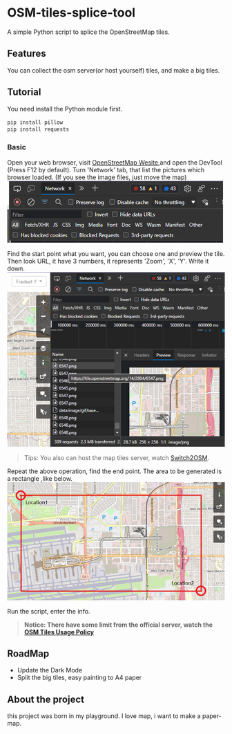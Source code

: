 # OSM-tiles-splice-tool
A simple Python script to splice the OpenStreetMap tiles.

## Features
You can collect the osm server(or host yourself) tiles, and make a big tiles.

## Tutorial
You need install the Python module first.
```bash
pip install pillow
pip install requests
```
### Basic
Open your web browser, visit [OpenStreetMap Wesite](https://www.openstreetmap.org/),and open the DevTool (Press F12 by default). Turn 'Network' tab, that list the pictures which browser loaded. (If you see the image files, just move the map)
![](pic/NetworkTab.png)

Find the start point what you want, you can choose one and preview the tile. Then look URL, it have 3 numbers, it represents 'Zoom', 'X', 'Y'. Write it down.
![](pic/osmtileDev.png)
> Tips: You also can host the map tiles server, watch [Switch2OSM](https://switch2osm.org/serving-tiles/).

Repeat the above operation, find the end point. The area to be generated is a rectangle ,like below.
![](pic/rectangle.png)

Run the script, enter the info.
> **Notice: There have some limit from the official server, watch the [OSM Tiles Usage Policy](https://operations.osmfoundation.org/policies/tiles/)**

## RoadMap
- Update the Dark Mode
- Split the big tiles, easy painting to A4 paper

## About the project
this project was born in my playground. I love map, i want to make a paper-map.
